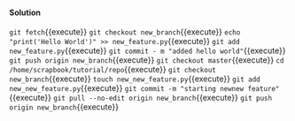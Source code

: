 #### Solution


`git fetch`{{execute}}
`git checkout new_branch`{{execute}}
`echo "print('Hello World')" >> new_feature.py`{{execute}}
`git add new_feature.py`{{execute}} 
`git commit - m "added hello world"`{{execute}}
`git push origin new_branch`{{execute}}
`git checkout master`{{execute}}
`cd /home/scrapbook/tutorial/repo`{{execute}}
`git checkout new_branch`{{execute}}
`touch new_new_feature.py`{{execute}}
`git add new_new_feature.py`{{execute}}
`git commit -m "starting newnew feature"`{{execute}} 
`git pull --no-edit origin new_branch`{{execute}}
`git push origin new_branch`{{execute}}

